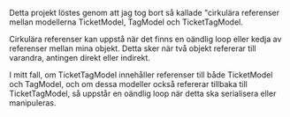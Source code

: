 Detta projekt löstes genom att jag tog bort så kallade "cirkulära referenser mellan modellerna TicketModel, TagModel och TicketTagModel. 

Cirkulära referenser kan uppstå när det finns en oändlig loop eller kedja av referenser mellan mina objekt. Detta sker när två objekt refererar till varandra, antingen direkt eller indirekt.

I mitt fall, om TicketTagModel innehåller referenser till både TicketModel och TagModel, och om dessa modeller också refererar tillbaka till TicketTagModel, så uppstår en oändlig loop när detta ska serialisera eller manipuleras.

